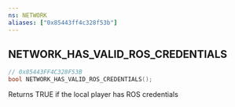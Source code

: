 ```yaml
---
ns: NETWORK
aliases: ["0x85443ff4c328f53b"]
---
```

## NETWORK_HAS_VALID_ROS_CREDENTIALS

```c
// 0x85443FF4C328F53B
bool NETWORK_HAS_VALID_ROS_CREDENTIALS();
```

Returns TRUE if the local player has ROS credentials

